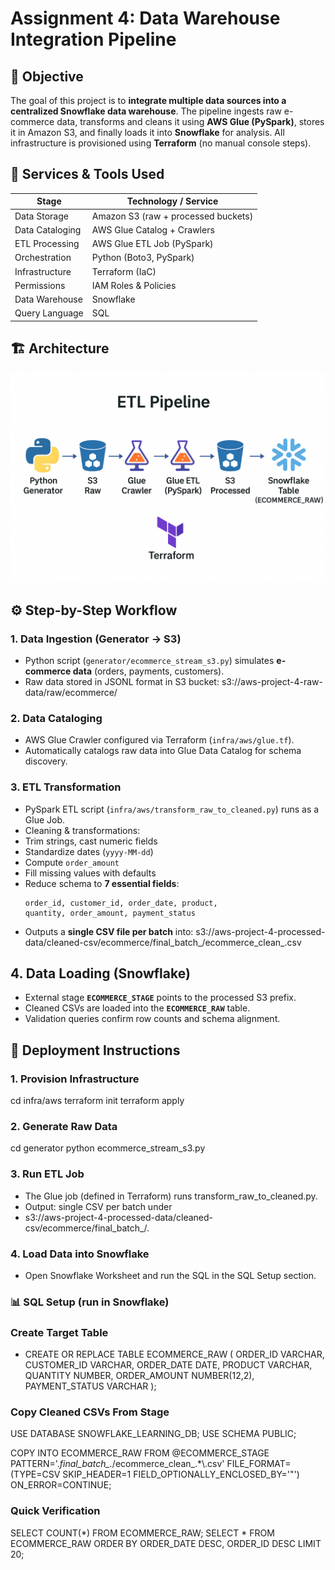 # Assignment 4: Data Warehouse Integration Pipeline

## 🎯 Objective
The goal of this project is to **integrate multiple data sources into a centralized Snowflake data warehouse**. The pipeline ingests raw e-commerce data, transforms and cleans it using **AWS Glue (PySpark)**, stores it in Amazon S3, and finally loads it into **Snowflake** for analysis. All infrastructure is provisioned using **Terraform** (no manual console steps).  

## 🧰 Services & Tools Used
| Stage            | Technology / Service                          |
|------------------|-----------------------------------------------|
| Data Storage     | Amazon S3 (raw + processed buckets)           |
| Data Cataloging  | AWS Glue Catalog + Crawlers                   |
| ETL Processing   | AWS Glue ETL Job (PySpark)                    |
| Orchestration    | Python (Boto3, PySpark)                       |
| Infrastructure   | Terraform (IaC)                               |
| Permissions      | IAM Roles & Policies                          |
| Data Warehouse   | Snowflake                                     |
| Query Language   | SQL                                           |

## 🏗️ Architecture

![ETL Pipeline](ETL_PIPELINE.png)


## ⚙️ Step-by-Step Workflow
### 1. Data Ingestion (Generator → S3)
- Python script (`generator/ecommerce_stream_s3.py`) simulates **e-commerce data** (orders, payments, customers).
- Raw data stored in JSONL format in S3 bucket:
s3://aws-project-4-raw-data/raw/ecommerce/



### 2. Data Cataloging
- AWS Glue Crawler configured via Terraform (`infra/aws/glue.tf`).
- Automatically catalogs raw data into Glue Data Catalog for schema discovery.

### 3. ETL Transformation
- PySpark ETL script (`infra/aws/transform_raw_to_cleaned.py`) runs as a Glue Job.
- Cleaning & transformations:
- Trim strings, cast numeric fields
- Standardize dates (`yyyy-MM-dd`)
- Compute `order_amount`
- Fill missing values with defaults
- Reduce schema to **7 essential fields**:
  ```
  order_id, customer_id, order_date, product,
  quantity, order_amount, payment_status
  ```
- Outputs a **single CSV file per batch** into:
s3://aws-project-4-processed-data/cleaned-csv/ecommerce/final_batch_<uuid>/ecommerce_clean_<timestamp>.csv

## 4. Data Loading (Snowflake)

- External stage **`ECOMMERCE_STAGE`** points to the processed S3 prefix.
- Cleaned CSVs are loaded into the **`ECOMMERCE_RAW`** table.
- Validation queries confirm row counts and schema alignment.



## 🚀 Deployment Instructions

### 1. Provision Infrastructure

cd infra/aws
terraform init
terraform apply

### 2. Generate Raw Data
cd generator
python ecommerce_stream_s3.py

### 3. Run ETL Job
- The Glue job (defined in Terraform) runs transform_raw_to_cleaned.py.
- Output: single CSV per batch under
- s3://aws-project-4-processed-data/cleaned-csv/ecommerce/final_batch_<uuid>/.

### 4. Load Data into Snowflake
- Open Snowflake Worksheet and run the SQL in the SQL Setup section.

### 📊 SQL Setup (run in Snowflake) 
### Create Target Table
- CREATE OR REPLACE TABLE ECOMMERCE_RAW (
  ORDER_ID       VARCHAR,
  CUSTOMER_ID    VARCHAR,
  ORDER_DATE     DATE,
  PRODUCT        VARCHAR,
  QUANTITY       NUMBER,
  ORDER_AMOUNT   NUMBER(12,2),
  PAYMENT_STATUS VARCHAR
);
### Copy Cleaned CSVs From Stage
USE DATABASE SNOWFLAKE_LEARNING_DB;
USE SCHEMA PUBLIC;

COPY INTO ECOMMERCE_RAW
FROM @ECOMMERCE_STAGE
PATTERN='.*final_batch_.*/ecommerce_clean_.*\\.csv'
FILE_FORMAT=(TYPE=CSV SKIP_HEADER=1 FIELD_OPTIONALLY_ENCLOSED_BY='"')
ON_ERROR=CONTINUE;

### Quick Verification
SELECT COUNT(*) FROM ECOMMERCE_RAW;
SELECT * FROM ECOMMERCE_RAW ORDER BY ORDER_DATE DESC, ORDER_ID DESC LIMIT 20;

